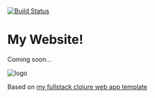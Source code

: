 [![Build Status](https://travis-ci.com/sansarip/my-website.svg?token=jpKjUR4ApUCejSvjRvcX&branch=master)](https://travis-ci.com/sansarip/my-website)

# My Website!

Coming soon...

![logo](https://i.gyazo.com/3e9352aa87d3985402772f963745c8ea.png)

Based on [my fullstack clojure web app template](https://github.com/sansarip/yet-another-clojure-web-app-template)
